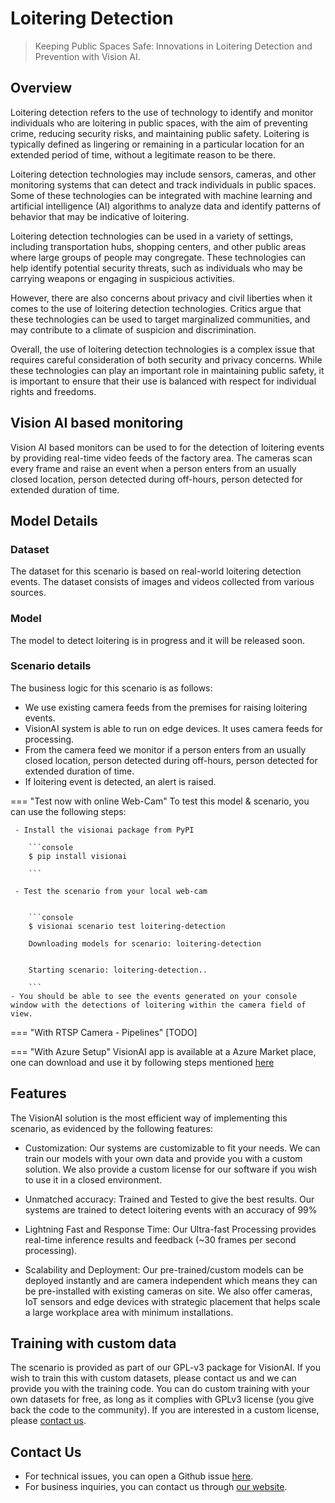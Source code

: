 # **Loitering Detection**

>Keeping Public Spaces Safe: Innovations in Loitering Detection and Prevention with Vision AI.

## Overview

Loitering detection refers to the use of technology to identify and monitor individuals who are loitering in public spaces, with the aim of preventing crime, reducing security risks, and maintaining public safety. Loitering is typically defined as lingering or remaining in a particular location for an extended period of time, without a legitimate reason to be there.

Loitering detection technologies may include sensors, cameras, and other monitoring systems that can detect and track individuals in public spaces. Some of these technologies can be integrated with machine learning and artificial intelligence (AI) algorithms to analyze data and identify patterns of behavior that may be indicative of loitering.

Loitering detection technologies can be used in a variety of settings, including transportation hubs, shopping centers, and other public areas where large groups of people may congregate. These technologies can help identify potential security threats, such as individuals who may be carrying weapons or engaging in suspicious activities.

However, there are also concerns about privacy and civil liberties when it comes to the use of loitering detection technologies. Critics argue that these technologies can be used to target marginalized communities, and may contribute to a climate of suspicion and discrimination.

Overall, the use of loitering detection technologies is a complex issue that requires careful consideration of both security and privacy concerns. While these technologies can play an important role in maintaining public safety, it is important to ensure that their use is balanced with respect for individual rights and freedoms.

## Vision AI based monitoring

Vision AI based monitors can be used to for the detection of loitering events by providing real-time video feeds of the factory area. The cameras scan every frame and raise an event when a person enters from an usually closed location, person detected during off-hours, person detected for extended duration of time.


## Model Details

### Dataset
The dataset for this scenario is based on real-world loitering detection events. The dataset consists of images and videos collected from various sources. 

### Model

The model to detect loitering is in progress and it will be released soon.

### Scenario details

The business logic for this scenario is as follows:

- We use existing camera feeds from the premises for raising loitering events.
- VisionAI system is able to run on edge devices. It uses camera feeds for processing.
- From the camera feed we monitor if a person enters from an usually closed location, person detected during off-hours, person detected for extended duration of time.
- If loitering event is detected, an alert is raised.

=== "Test now with online Web-Cam"
     To test this model & scenario, you can use the following steps:
     
     - Install the visionai package from PyPI
     
        ```console
        $ pip install visionai
        
        ```
     
     - Test the scenario from your local web-cam
     

        ```console
        $ visionai scenario test loitering-detection

        Downloading models for scenario: loitering-detection
        

        Starting scenario: loitering-detection..

        ```
    - You should be able to see the events generated on your console window with the detections of loitering within the camera field of view.

=== "With RTSP Camera - Pipelines"
     [TODO]
 
=== "With Azure Setup"
     VisionAI app is available at a Azure Market place, one can download and use it by following steps mentioned [here](../overview/azure-managed-app.md)


## Features


The VisionAI solution is the most efficient way of implementing this scenario, as evidenced by the following features:

- Customization: Our systems are customizable to fit your needs. We can train our models with your own data and provide you with a custom solution. We also provide a custom license for our software if you wish to use it in a closed environment.

-  Unmatched accuracy: Trained and Tested to give the best results. Our systems are trained to detect loitering events with an accuracy of 99%

- Lightning Fast and Response Time: Our Ultra-fast Processing provides real-time inference results and feedback (~30 frames per second processing). 

- Scalability and Deployment: Our pre-trained/custom models can be deployed instantly and are camera independent which means they can be pre-installed with existing cameras on site. We also offer cameras, IoT sensors and edge devices with strategic placement that helps scale a large workplace area with minimum installations. 



## Training with custom data

The scenario is provided as part of our GPL-v3 package for VisionAI. If you wish to train this with custom datasets, please contact us and we can provide you with the training code. You can do custom training with your own datasets for free, as long as it complies with GPLv3 license (you give back the code to the community). If you are interested in a custom license, please [contact us](../company/contact.md).


## Contact Us

- For technical issues, you can open a Github issue [here](https://github.com/visionify/visionai).
- For business inquiries, you can contact us through [our website](https://visionify.ai/contact).